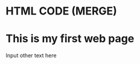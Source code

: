 # HTML CODE (MERGE)
<!DOCTYPE html>
  <head>
    <title>My Web Page</title>
  </head>
  <body>
    <h1>This is my first web page</h1>
    <p>Input other text here</p>
  </body>
</html>
